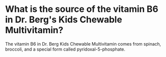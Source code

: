 # What is the source of the vitamin B6 in Dr. Berg's Kids Chewable Multivitamin?

The vitamin B6 in Dr. Berg Kids Chewable Multivitamin comes from spinach, broccoli, and a special form called pyridoxal-5-phosphate.
